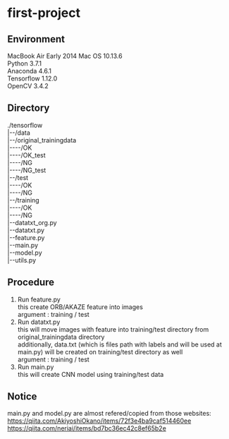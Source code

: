 # first-project
## Environment
  MacBook Air Early 2014 Mac OS 10.13.6  
  Python 3.7.1  
  Anaconda 4.6.1  
  Tensorflow 1.12.0  
  OpenCV 3.4.2  

## Directory
./tensorflow  
|--/data  
|--/original_trainingdata  
|----/OK  
|----/OK_test  
|----/NG  
|----/NG_test   
|--/test  
|----/OK  
|----/NG  
|--/training  
|----/OK  
|----/NG  
|--datatxt_org.py  
|--datatxt.py  
|--feature.py  
|--main.py  
|--model.py  
|--utils.py  
  
## Procedure
  1. Run feature.py  
    this create ORB/AKAZE feature into images  
    argument : training / test
  2. Run datatxt.py  
    this will move images with feature into training/test directory from original_trainingdata directory  
    additionally, data.txt (which is files path with labels and will be used at main.py) will be created on training/test directory as well  
    argument : training / test  
  3. Run main.py  
    this will create CNN model using training/test data  

## Notice
  main.py and model.py are almost refered/copied from those websites:  
  https://qiita.com/AkiyoshiOkano/items/72f3e4ba9caf514460ee  
  https://qiita.com/neriai/items/bd7bc36ec42c8ef65b2e  

